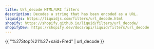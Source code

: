 ```yaml
---
title: Url_decode HTML/URI filters
description: Decodes a string that has been encoded as a URL.
liquidjs: https://liquidjs.com/filters/url_decode.html
shopify: https://shopify.github.io/liquid/filters/url_decode/
shopifyDev: https://shopify.dev/docs/api/liquid/filters/url_decode
---
```

{{ "%27Stop%21%27+said+Fred" | url_decode }}